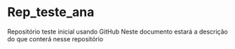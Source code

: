 # Rep_teste_ana
Repositório teste inicial usando GitHub
Neste documento estará a descrição do que conterá nesse repositório
